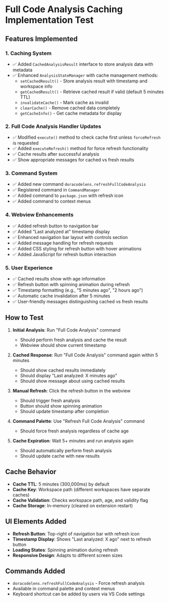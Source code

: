 # Full Code Analysis Caching Implementation Test

## Features Implemented

### 1. Caching System
- ✅ Added `CachedAnalysisResult` interface to store analysis data with metadata
- ✅ Enhanced `AnalysisStateManager` with cache management methods:
  - `setCachedResult()` - Store analysis result with timestamp and workspace info
  - `getCachedResult()` - Retrieve cached result if valid (default 5 minutes TTL)
  - `invalidateCache()` - Mark cache as invalid
  - `clearCache()` - Remove cached data completely
  - `getCacheInfo()` - Get cache metadata for display

### 2. Full Code Analysis Handler Updates
- ✅ Modified `execute()` method to check cache first unless `forceRefresh` is requested
- ✅ Added `executeRefresh()` method for force refresh functionality
- ✅ Cache results after successful analysis
- ✅ Show appropriate messages for cached vs fresh results

### 3. Command System
- ✅ Added new command `doracodelens.refreshFullCodeAnalysis`
- ✅ Registered command in `CommandManager`
- ✅ Added command to `package.json` with refresh icon
- ✅ Added command to context menus

### 4. Webview Enhancements
- ✅ Added refresh button to navigation bar
- ✅ Added "Last analyzed at" timestamp display
- ✅ Enhanced navigation bar layout with controls section
- ✅ Added message handling for refresh requests
- ✅ Added CSS styling for refresh button with hover animations
- ✅ Added JavaScript for refresh button interaction

### 5. User Experience
- ✅ Cached results show with age information
- ✅ Refresh button with spinning animation during refresh
- ✅ Timestamp formatting (e.g., "5 minutes ago", "2 hours ago")
- ✅ Automatic cache invalidation after 5 minutes
- ✅ User-friendly messages distinguishing cached vs fresh results

## How to Test

1. **Initial Analysis**: Run "Full Code Analysis" command
   - Should perform fresh analysis and cache the result
   - Webview should show current timestamp

2. **Cached Response**: Run "Full Code Analysis" command again within 5 minutes
   - Should show cached results immediately
   - Should display "Last analyzed: X minutes ago"
   - Should show message about using cached results

3. **Manual Refresh**: Click the refresh button in the webview
   - Should trigger fresh analysis
   - Button should show spinning animation
   - Should update timestamp after completion

4. **Command Palette**: Use "Refresh Full Code Analysis" command
   - Should force fresh analysis regardless of cache age

5. **Cache Expiration**: Wait 5+ minutes and run analysis again
   - Should automatically perform fresh analysis
   - Should update cache with new results

## Cache Behavior

- **Cache TTL**: 5 minutes (300,000ms) by default
- **Cache Key**: Workspace path (different workspaces have separate caches)
- **Cache Validation**: Checks workspace path, age, and validity flag
- **Cache Storage**: In-memory (cleared on extension restart)

## UI Elements Added

- **Refresh Button**: Top-right of navigation bar with refresh icon
- **Timestamp Display**: Shows "Last analyzed: X ago" next to refresh button
- **Loading States**: Spinning animation during refresh
- **Responsive Design**: Adapts to different screen sizes

## Commands Added

- `doracodelens.refreshFullCodeAnalysis` - Force refresh analysis
- Available in command palette and context menus
- Keyboard shortcut can be added by users via VS Code settings